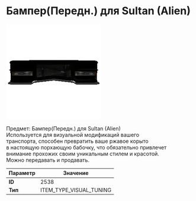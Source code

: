 # Бампер(Передн.) для Sultan (Alien)

![Item Image](../img/2538.webp?raw=true)

Предмет: Бампер(Передн.) для Sultan (Alien)<br>Используется для визуальной модификаций вашего<br>транспорта, способен превратить ваше ржавое корыто<br>в настоящую порхающую бабочку, что обязательно привлечет<br>внимание прохожих своим уникальным стилем и красотой.<br>Можно передавать и продавать.


| Параметр | Значение |
|----------|----------|
| **ID** | 2538 |
| **Тип** | ITEM_TYPE_VISUAL_TUNING |

